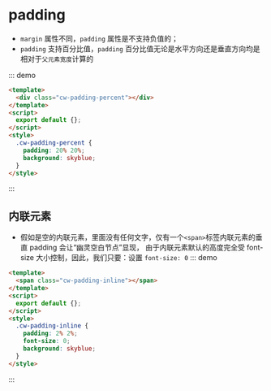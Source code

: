 # padding

- `margin` 属性不同，`padding` 属性是不支持负值的；
- `padding` 支持百分比值，`padding` 百分比值无论是水平方向还是垂直方向均是相对于`父元素宽度`计算的

::: demo

```html
<template>
  <div class="cw-padding-percent"></div>
</template>
<script>
  export default {};
</script>
<style>
  .cw-padding-percent {
    padding: 20% 20%;
    background: skyblue;
  }
</style>
```

:::

## 内联元素

- 假如是空的内联元素，里面没有任何文字，仅有一个`<span>`标签内联元素的垂直 padding 会让“幽灵空白节点”显现，
  由于内联元素默认的高度完全受 font-size 大小控制，因此，我们只要：设置 `font-size: 0`
  ::: demo

```html
<template>
  <span class="cw-padding-inline"></span>
</template>
<script>
  export default {};
</script>
<style>
  .cw-padding-inline {
    padding: 2% 2%;
    font-size: 0;
    background: skyblue;
  }
</style>
```

:::
